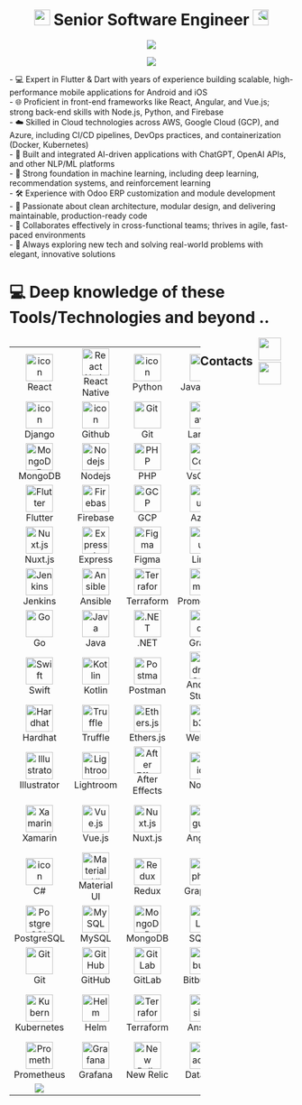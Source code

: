 <h1 align="center">
  <img src="https://media.giphy.com/media/hvRJCLFzcasrR4ia7z/giphy.gif" width="28">
  Senior Software Engineer
  <img src="https://media.giphy.com/media/hvRJCLFzcasrR4ia7z/giphy.gif" style="transform: scaleX(-1);" width="28">
</h1>

<p align="center">
  <img src="https://github.com/devmaster116/devmaster116/blob/main/Logo.gif" />
</p>

<p align="center">
  <a href="https://github.com/DenverCoder1/readme-typing-svg">
    <img src="https://readme-typing-svg.herokuapp.com/?lines=Full-Stack%20Developer;7+%2B%20years%20of%20working%20experience;Being%20passionate%20and%20creative&center=true&width=380&height=45">
  </a>
</p>

<div>
- 💻 Expert in Flutter & Dart with years of experience building scalable, high-performance mobile applications for Android and iOS<br/>
- 🌐 Proficient in front-end frameworks like React, Angular, and Vue.js; strong back-end skills with Node.js, Python, and Firebase<br/>
- ☁️ Skilled in Cloud technologies across AWS, Google Cloud (GCP), and Azure, including CI/CD pipelines, DevOps practices, and containerization (Docker, Kubernetes)<br/>
- 🧠 Built and integrated AI-driven applications with ChatGPT, OpenAI APIs, and other NLP/ML platforms<br/>
- 🤖 Strong foundation in machine learning, including deep learning, recommendation systems, and reinforcement learning<br/>
- 🛠️ Experience with Odoo ERP customization and module development<br/>
- 🚀 Passionate about clean architecture, modular design, and delivering maintainable, production-ready code<br/>
- 🧩 Collaborates effectively in cross-functional teams; thrives in agile, fast-paced environments<br/>
- 🎯 Always exploring new tech and solving real-world problems with elegant, innovative solutions<br/>
</div>

# 💻 Deep knowledge of these Tools/Technologies and beyond ..
<div style="display: flex; align-items: flex-start; align: center">
<table align="center">
  <tr>
    <td align="center" width="96">
        <img src="https://techstack-generator.vercel.app/react-icon.svg" alt="icon" width="48" height="48" />
      <br>React
    </td>
    
  <td align="center" width="96">
    <img src="https://cdn.jsdelivr.net/gh/devicons/devicon/icons/react/react-original.svg" width="48" height="48" alt="React Native" />
    <br>React Native
  </td>
    <td align="center" width="96">
      <a href="#macropower-tech">
        <img src="https://techstack-generator.vercel.app/python-icon.svg" alt="icon" width="48" height="48" />
      </a>
      <br>Python
    </td>
    <td align="center" width="96">
        <img src="https://techstack-generator.vercel.app/js-icon.svg" alt="icon" width="48" height="48" />
      <br>JavaScript
    </td>
    <td align="center" width="96">
        <img src="https://techstack-generator.vercel.app/cpp-icon.svg" alt="icon" width="48" height="48" />
      <br>C++
    </td>
    <td align="center" width="96">
        <img src="https://techstack-generator.vercel.app/webpack-icon.svg" alt="icon" width="48" height="48" />
      <br>Webpack
    </td>
    <td align="center" width="96">
        <img src="https://techstack-generator.vercel.app/mysql-icon.svg" alt="icon" width="48" height="48" />
      <br>MySQL
    </td>
    <td align="center" width="96">
        <img src="https://techstack-generator.vercel.app/ts-icon.svg" alt="icon" width="48" height="48" />
      <br>TypeScript
    </td>
    <td align="center" width="96">
        <img src="https://techstack-generator.vercel.app/aws-icon.svg" alt="icon" width="48" height="48" />
      <br>AWS
    </td>
  </tr>
  
  <tr>
  <td align="center" width="96">
        <img src="https://techstack-generator.vercel.app/django-icon.svg" alt="icon" width="48" height="48" />
      <br>Django
	</td>
    <td align="center" width="96">
        <img src="https://techstack-generator.vercel.app/github-icon.svg" alt="icon" width="48" height="48" />
      <br>Github
    </td>
    <td align="center" width="96"> 
        <img src="https://user-images.githubusercontent.com/25181517/192108372-f71d70ac-7ae6-4c0d-8395-51d8870c2ef0.png" width="48" height="48" alt="Git" />
      <br>Git
    </td>
    <td align="center"  width="96">
        <img src="https://skillicons.dev/icons?i=laravel" width="48" height="48" alt="Laravel" />
      <br>Laravel
    </td>
    <td align="center"  width="96">
        <img src="https://skillicons.dev/icons?i=html" width="48" height="48" alt="HTML5" />
      <br>HTML5
    </td>
    <td align="center" width="96">
        <img src="https://skillicons.dev/icons?i=css" width="48" height="48" alt="css" />
      <br>CSS
    </td>
    <td align="center"  width="96">
        <img src="https://skillicons.dev/icons?i=bootstrap" width="48" height="48" alt="bootstrap" />
      <br>Bootstrap
    </td>
    <td align="center" width="96">
        <img src="https://skillicons.dev/icons?i=tailwind" width="48" height="48" alt="tailwind" />
      <br>Tailwind
    </td>
    <td align="center" width="96">
        <img src="https://skillicons.dev/icons?i=jquery" width="48" height="48" alt="jQuery" />
      <br>jQuery
    </td>
  </tr>
  
 <tr>
      <td align="center" width="96">
        <img src="https://skillicons.dev/icons?i=mongodb" width="48" height="48" alt="MongoDB" />
      <br>MongoDB
    </td>
        <td align="center" width="96">
        <img src="https://skillicons.dev/icons?i=nodejs" width="48" height="48" alt="Nodejs" />
      <br>Nodejs
      </td>
    <td align="center" width="96">
        <img src="https://skillicons.dev/icons?i=php" width="48" height="48" alt="PHP" />
      <br>PHP
    </td>
            <td align="center" width="96">
        <img src="https://skillicons.dev/icons?i=vscode" width="48" height="48" alt="VsCode" />
      <br>VsCode
    </td>
              <td align="center" width="96">
        <img src="https://skillicons.dev/icons?i=wordpress" width="48" height="48" alt="WordPress" />
      <br>WordPress
    </td>
              <td align="center" width="96">
        <img src="https://skillicons.dev/icons?i=vue" width="48" height="48" alt="Vue" />
      <br>Vue
    </td>
              <td align="center" width="96">
        <img src="https://skillicons.dev/icons?i=sass" width="48" height="48" alt="Sass" />
      <br>Sass
    </td>
              <td align="center" width="96">
        <img src="https://skillicons.dev/icons?i=graphql" width="48" height="48" alt="MySQL" />
      <br>GraphQL
    </td>
    <td align="center" width="96">
        <img src="https://skillicons.dev/icons?i=postgres" width="48" height="48" alt="PostgreSQL" />
      <br>PostgreSQL
    </td>
 </tr>
 
  <tr>
  <td align="center" width="96">
    <img src="https://skillicons.dev/icons?i=flutter" width="48" height="48" alt="Flutter" />
    <br>Flutter
  </td>
  <td align="center" width="96">
    <img src="https://skillicons.dev/icons?i=firebase" width="48" height="48" alt="Firebase" />
    <br>Firebase
  </td>
  <td align="center" width="96">
    <img src="https://skillicons.dev/icons?i=gcp" width="48" height="48" alt="GCP" />
    <br>GCP
  </td>
  <td align="center" width="96">
    <img src="https://skillicons.dev/icons?i=azure" width="48" height="48" alt="Azure" />
    <br>Azure
  </td>
  <td align="center" width="96">
    <img src="https://skillicons.dev/icons?i=kubernetes" width="48" height="48" alt="Kubernetes" />
    <br>Kubernetes
  </td>
  <td align="center" width="96">
    <img src="https://skillicons.dev/icons?i=docker" width="48" height="48" alt="Docker" />
    <br>Docker
  </td>
  <td align="center" width="96">
    <img src="https://skillicons.dev/icons?i=nestjs" width="48" height="48" alt="NestJS" />
    <br>NestJS
  </td>
  <td align="center" width="96">
    <img src="https://skillicons.dev/icons?i=redux" width="48" height="48" alt="Redux" />
    <br>Redux
  </td>
  <td align="center" width="96">
    <img src="https://skillicons.dev/icons?i=nextjs" width="48" height="48" alt="Next.js" />
    <br>Next.js
  </td>
</tr>

<tr>
  <td align="center" width="96">
    <img src="https://skillicons.dev/icons?i=nuxtjs" width="48" height="48" alt="Nuxt.js" />
    <br>Nuxt.js
  </td>
  <td align="center" width="96">
    <img src="https://skillicons.dev/icons?i=express" width="48" height="48" alt="Express.js" />
    <br>Express
  </td>
  <td align="center" width="96">
    <img src="https://skillicons.dev/icons?i=figma" width="48" height="48" alt="Figma" />
    <br>Figma
  </td>
  <td align="center" width="96">
    <img src="https://skillicons.dev/icons?i=linux" width="48" height="48" alt="Linux" />
    <br>Linux
  </td>
  <td align="center" width="96">
    <img src="https://skillicons.dev/icons?i=bash" width="48" height="48" alt="Bash" />
    <br>Bash
  </td>
  <td align="center" width="96">
    <img src="https://skillicons.dev/icons?i=threejs" width="48" height="48" alt="Three.js" />
    <br>Three.js
  </td>
  <td align="center" width="96">
    <img src="https://skillicons.dev/icons?i=blender" width="48" height="48" alt="Blender" />
    <br>Blender
  </td>
  <td align="center" width="96">
    <img src="https://skillicons.dev/icons?i=pytorch" width="48" height="48" alt="PyTorch" />
    <br>PyTorch
  </td>
  <td align="center" width="96">
    <img src="https://skillicons.dev/icons?i=tensorflow" width="48" height="48" alt="TensorFlow" />
    <br>TensorFlow
  </td>
</tr>
<tr>
  <td align="center" width="96">
    <img src="https://skillicons.dev/icons?i=jenkins" width="48" height="48" alt="Jenkins" />
    <br>Jenkins
  </td>
  <td align="center" width="96">
    <img src="https://skillicons.dev/icons?i=ansible" width="48" height="48" alt="Ansible" />
    <br>Ansible
  </td>
  <td align="center" width="96">
    <img src="https://skillicons.dev/icons?i=terraform" width="48" height="48" alt="Terraform" />
    <br>Terraform
  </td>
  <td align="center" width="96">
    <img src="https://skillicons.dev/icons?i=prometheus" width="48" height="48" alt="Prometheus" />
    <br>Prometheus
  </td>
  <td align="center" width="96">
    <img src="https://skillicons.dev/icons?i=grafana" width="48" height="48" alt="Grafana" />
    <br>Grafana
  </td>
  <td align="center" width="96">
    <img src="https://skillicons.dev/icons?i=elasticsearch" width="48" height="48" alt="Elasticsearch" />
    <br>Elasticsearch
  </td>
  <td align="center" width="96">
    <img src="https://skillicons.dev/icons?i=redis" width="48" height="48" alt="Redis" />
    <br>Redis
  </td>
  <td align="center" width="96">
    <img src="https://skillicons.dev/icons?i=ruby" width="48" height="48" alt="Ruby" />
    <br>Ruby
  </td>
  <td align="center" width="96">
    <img src="https://skillicons.dev/icons?i=rails" width="48" height="48" alt="Rails" />
    <br>Rails
  </td>
</tr>

<tr>
  <td align="center" width="96">
    <img src="https://skillicons.dev/icons?i=go" width="48" height="48" alt="Go" />
    <br>Go
  </td>
  <td align="center" width="96">
    <img src="https://skillicons.dev/icons?i=java" width="48" height="48" alt="Java" />
    <br>Java
  </td>
  <td align="center" width="96">
    <img src="https://skillicons.dev/icons?i=dotnet" width="48" height="48" alt=".NET" />
    <br>.NET
  </td>
  <td align="center" width="96">
    <img src="https://skillicons.dev/icons?i=gradle" width="48" height="48" alt="Gradle" />
    <br>Gradle
  </td>
  <td align="center" width="96">
    <img src="https://skillicons.dev/icons?i=maven" width="48" height="48" alt="Maven" />
    <br>Maven
  </td>
  <td align="center" width="96">
    <img src="https://skillicons.dev/icons?i=supabase" width="48" height="48" alt="Supabase" />
    <br>Supabase
  </td>
  <td align="center" width="96">
    <img src="https://skillicons.dev/icons?i=prisma" width="48" height="48" alt="Prisma" />
    <br>Prisma
  </td>
  <td align="center" width="96">
    <img src="https://skillicons.dev/icons?i=fastapi" width="48" height="48" alt="FastAPI" />
    <br>FastAPI
  </td>
  <td align="center" width="96">
    <img src="https://skillicons.dev/icons?i=solidity" width="48" height="48" alt="Solidity" />
    <br>Solidity
  </td>
</tr>
<tr>
  <td align="center" width="96">
    <img src="https://skillicons.dev/icons?i=swift" width="48" height="48" alt="Swift" />
    <br>Swift
  </td>
  <td align="center" width="96">
    <img src="https://skillicons.dev/icons?i=kotlin" width="48" height="48" alt="Kotlin" />
    <br>Kotlin
  </td>
  <td align="center" width="96">
    <img src="https://skillicons.dev/icons?i=postman" width="48" height="48" alt="Postman" />
    <br>Postman
  </td>
  <td align="center" width="96">
    <img src="https://skillicons.dev/icons?i=androidstudio" width="48" height="48" alt="Android Studio" />
    <br>Android Studio
  </td>
  <td align="center" width="96">
    <img src="https://skillicons.dev/icons?i=jest" width="48" height="48" alt="Jest" />
    <br>Jest
  </td>
  <td align="center" width="96">
    <img src="https://skillicons.dev/icons?i=vitest" width="48" height="48" alt="Vitest" />
    <br>Vitest
  </td>
  <td align="center" width="96">
    <img src="https://skillicons.dev/icons?i=cypress" width="48" height="48" alt="Cypress" />
    <br>Cypress
  </td>
  <td align="center" width="96">
    <img src="https://cdn.jsdelivr.net/gh/devicons/devicon/icons/photoshop/photoshop-plain.svg" width="48" height="48" alt="Photoshop" />
    <br>Photoshop
  </td>
  <td align="center" width="96">
    <img src="https://skillicons.dev/icons?i=selenium" width="48" height="48" alt="Selenium" />
    <br>Selenium
  </td>
</tr>

<tr>
  <td align="center" width="96">
    <img src="https://skillicons.dev/icons?i=hardhat" width="48" height="48" alt="Hardhat" />
    <br>Hardhat
  </td>
  <td align="center" width="96">
    <img src="https://skillicons.dev/icons?i=truffle" width="48" height="48" alt="Truffle" />
    <br>Truffle
  </td>
  <td align="center" width="96">
    <img src="https://skillicons.dev/icons?i=ethers" width="48" height="48" alt="Ethers.js" />
    <br>Ethers.js
  </td>
  <td align="center" width="96">
    <img src="https://skillicons.dev/icons?i=web3" width="48" height="48" alt="Web3.js" />
    <br>Web3.js
  </td>
  <td align="center" width="96">
    <img src="https://skillicons.dev/icons?i=metamask" width="48" height="48" alt="MetaMask" />
    <br>MetaMask
  </td>
  <td align="center" width="96">
    <img src="https://skillicons.dev/icons?i=figma" width="48" height="48" alt="Figma" />
    <br>Figma
  </td>
  <td align="center" width="96">
    <img src="https://skillicons.dev/icons?i=canva" width="48" height="48" alt="Canva" />
    <br>Canva
  </td>
  <td align="center" width="96">
    <img src="https://skillicons.dev/icons?i=adobexd" width="48" height="48" alt="Adobe XD" />
    <br>Adobe XD
  </td>
  
  <td align="center" width="96">
    <img src="https://skillicons.dev/icons?i=mocha" width="48" height="48" alt="Mocha" />
    <br>Mocha
  </td>
</tr>

<tr>
  <td align="center" width="96">
    <img src="https://cdn.jsdelivr.net/gh/devicons/devicon/icons/illustrator/illustrator-plain.svg" width="48" height="48" alt="Illustrator" />
    <br>Illustrator
  </td>
  <td align="center" width="96">
    <img src="https://cdn.jsdelivr.net/gh/devicons/devicon/icons/lightroom/lightroom-plain.svg" width="48" height="48" alt="Lightroom" />
    <br>Lightroom
  </td>
  <td align="center" width="96">
    <img src="https://cdn.jsdelivr.net/gh/devicons/devicon/icons/aftereffects/aftereffects-plain.svg" width="48" height="48" alt="After Effects" />
    <br>After Effects
  </td>
  <td align="center" width="96">
    <img src="https://skillicons.dev/icons?i=notion" width="48" height="48" alt="Notion" />
    <br>Notion
  </td>
  <td align="center" width="96">
    <img src="https://skillicons.dev/icons?i=slack" width="48" height="48" alt="Slack" />
    <br>Slack
  </td>
  <td align="center" width="96">
    <img src="https://skillicons.dev/icons?i=xcode" width="48" height="48" alt="Xcode" />
    <br>Xcode
  </td>
  <td align="center" width="96">
    <img src="https://skillicons.dev/icons?i=insomnia" width="48" height="48" alt="Insomnia" />
    <br>Insomnia
  </td>
  <td align="center" width="96">
    <img src="https://skillicons.dev/icons?i=sentry" width="48" height="48" alt="Sentry" />
    <br>Sentry
  </td>
  <td align="center" width="96">
    <img src="https://skillicons.dev/icons?i=mixpanel" width="48" height="48" alt="Mixpanel" />
    <br>Mixpanel
  </td>
</tr>
<tr>
  <td align="center" width="96">
    <img src="https://cdn.jsdelivr.net/gh/devicons/devicon/icons/xamarin/xamarin-original.svg" width="48" height="48" alt="Xamarin" />
    <br>Xamarin
  </td>
  <td align="center" width="96">
    <img src="https://skillicons.dev/icons?i=vue" width="48" height="48" alt="Vue.js" />
    <br>Vue.js
  </td>
  <td align="center" width="96">
    <img src="https://skillicons.dev/icons?i=nuxt" width="48" height="48" alt="Nuxt.js" />
    <br>Nuxt.js
  </td>
  <td align="center" width="96">
    <img src="https://skillicons.dev/icons?i=angular" width="48" height="48" alt="Angular" />
    <br>Angular
  </td>
  <td align="center" width="96">
    <img src="https://skillicons.dev/icons?i=nextjs" width="48" height="48" alt="Next.js" />
    <br>Next.js
  </td>
  <td align="center" width="96">
    <img src="https://skillicons.dev/icons?i=svelte" width="48" height="48" alt="Svelte" />
    <br>Svelte
  </td>
  <td align="center" width="96">
    <img src="https://skillicons.dev/icons?i=astro" width="48" height="48" alt="Astro" />
    <br>Astro
  </td>
  <td align="center" width="96">
    <img src="https://skillicons.dev/icons?i=tailwind" width="48" height="48" alt="Tailwind CSS" />
    <br>Tailwind CSS
  </td>
  <td align="center" width="96">
    <img src="https://skillicons.dev/icons?i=bootstrap" width="48" height="48" alt="Bootstrap" />
    <br>Bootstrap
  </td>
</tr>

<tr>
  <td align="center" width="96">
	<img src="https://techstack-generator.vercel.app/csharp-icon.svg" alt="icon" width="48" height="48" />
	<br>C#
  </td>
  <td align="center" width="96">
    <img src="https://skillicons.dev/icons?i=materialui" width="48" height="48" alt="Material UI" />
    <br>Material UI
  </td>
  <td align="center" width="96">
    <img src="https://skillicons.dev/icons?i=redux" width="48" height="48" alt="Redux" />
    <br>Redux
  </td>
  <td align="center" width="96">
    <img src="https://skillicons.dev/icons?i=graphql" width="48" height="48" alt="GraphQL" />
    <br>GraphQL
  </td>
  <td align="center" width="96">
    <img src="https://skillicons.dev/icons?i=apollo" width="48" height="48" alt="Apollo" />
    <br>Apollo
  </td>
  <td align="center" width="96">
    <img src="https://skillicons.dev/icons?i=nestjs" width="48" height="48" alt="NestJS" />
    <br>NestJS
  </td>
  <td align="center" width="96">
    <img src="https://skillicons.dev/icons?i=express" width="48" height="48" alt="Express.js" />
    <br>Express.js
  </td>
  <td align="center" width="96">
    <img src="https://skillicons.dev/icons?i=django" width="48" height="48" alt="Django" />
    <br>Django
  </td>
  <td align="center" width="96">
    <img src="https://skillicons.dev/icons?i=fastapi" width="48" height="48" alt="FastAPI" />
    <br>FastAPI
  </td>
</tr>

<tr>
  <td align="center" width="96">
    <img src="https://skillicons.dev/icons?i=postgres" width="48" height="48" alt="PostgreSQL" />
    <br>PostgreSQL
  </td>
  <td align="center" width="96">
    <img src="https://skillicons.dev/icons?i=mysql" width="48" height="48" alt="MySQL" />
    <br>MySQL
  </td>
  <td align="center" width="96">
    <img src="https://skillicons.dev/icons?i=mongodb" width="48" height="48" alt="MongoDB" />
    <br>MongoDB
  </td>
  <td align="center" width="96">
    <img src="https://skillicons.dev/icons?i=sqlite" width="48" height="48" alt="SQLite" />
    <br>SQLite
  </td>
  <td align="center" width="96">
    <img src="https://skillicons.dev/icons?i=redis" width="48" height="48" alt="Redis" />
    <br>Redis
  </td>
  <td align="center" width="96">
    <img src="https://skillicons.dev/icons?i=prisma" width="48" height="48" alt="Prisma" />
    <br>Prisma
  </td>
  <td align="center" width="96">
    <img src="https://skillicons.dev/icons?i=typeorm" width="48" height="48" alt="TypeORM" />
    <br>TypeORM
  </td>
  <td align="center" width="96">
    <img src="https://skillicons.dev/icons?i=sequelize" width="48" height="48" alt="Sequelize" />
    <br>Sequelize
  </td>
  <td align="center" width="96">
    <img src="https://skillicons.dev/icons?i=mongoose" width="48" height="48" alt="Mongoose" />
    <br>Mongoose
  </td>
</tr>

<tr>
  <td align="center" width="96">
    <img src="https://skillicons.dev/icons?i=git" width="48" height="48" alt="Git" />
    <br>Git
  </td>
  <td align="center" width="96">
    <img src="https://skillicons.dev/icons?i=github" width="48" height="48" alt="GitHub" />
    <br>GitHub
  </td>
  <td align="center" width="96">
    <img src="https://skillicons.dev/icons?i=gitlab" width="48" height="48" alt="GitLab" />
    <br>GitLab
  </td>
  <td align="center" width="96">
    <img src="https://skillicons.dev/icons?i=bitbucket" width="48" height="48" alt="Bitbucket" />
    <br>Bitbucket
  </td>
  <td align="center" width="96">
    <img src="https://skillicons.dev/icons?i=docker" width="48" height="48" alt="Docker" />
    <br>Docker
  </td>
  
  <td align="center" width="96">
    <img src="https://skillicons.dev/icons?i=spring" width="48" height="48" alt="Spring" />
    <br>Spring
  </td>
  
  <td align="center" width="96">
    <img src="https://skillicons.dev/icons?i=laravel" width="48" height="48" alt="Laravel" />
    <br>Laravel
  </td>
</tr>
<tr>
  <td align="center" width="96">
    <img src="https://skillicons.dev/icons?i=kubernetes" width="48" height="48" alt="Kubernetes" />
    <br>Kubernetes
  </td>
  <td align="center" width="96">
    <img src="https://cdn.jsdelivr.net/gh/devicons/devicon/icons/helm/helm-original.svg" width="48" height="48" alt="Helm" />
    <br>Helm
  </td>
  <td align="center" width="96">
    <img src="https://cdn.jsdelivr.net/gh/devicons/devicon/icons/terraform/terraform-original.svg" width="48" height="48" alt="Terraform" />
    <br>Terraform
  </td>
  <td align="center" width="96">
    <img src="https://cdn.jsdelivr.net/gh/devicons/devicon/icons/ansible/ansible-original.svg" width="48" height="48" alt="Ansible" />
    <br>Ansible
  </td>
  <td align="center" width="96">
    <img src="https://cdn.jsdelivr.net/gh/devicons/devicon/icons/jenkins/jenkins-original.svg" width="48" height="48" alt="Jenkins" />
    <br>Jenkins
  </td>
  <td align="center" width="96">
    <img src="https://cdn.jsdelivr.net/gh/devicons/devicon/icons/circleci/circleci-plain.svg" width="48" height="48" alt="CircleCI" />
    <br>CircleCI
  </td>
  <td align="center" width="96">
    <img src="https://cdn.jsdelivr.net/gh/devicons/devicon/icons/github/github-original.svg" width="48" height="48" alt="GitHub Actions" />
    <br>GitHub Actions
  </td>
  <td align="center" width="96">
    <img src="https://cdn.jsdelivr.net/gh/devicons/devicon/icons/gitlab/gitlab-original.svg" width="48" height="48" alt="GitLab CI" />
    <br>GitLab CI
  </td>
  <td align="center" width="96">
    <img src="https://cdn.jsdelivr.net/gh/devicons/devicon/icons/travis/travis-plain.svg" width="48" height="48" alt="Travis CI" />
    <br>Travis CI
  </td>
</tr>

<tr>
  <td align="center" width="96">
    <img src="https://cdn.jsdelivr.net/gh/devicons/devicon/icons/prometheus/prometheus-original.svg" width="48" height="48" alt="Prometheus" />
    <br>Prometheus
  </td>
  <td align="center" width="96">
    <img src="https://cdn.jsdelivr.net/gh/devicons/devicon/icons/grafana/grafana-original.svg" width="48" height="48" alt="Grafana" />
    <br>Grafana
  </td>
  <td align="center" width="96">
    <img src="https://skillicons.dev/icons?i=newrelic" width="48" height="48" alt="New Relic" />
    <br>New Relic
  </td>
  <td align="center" width="96">
    <img src="https://skillicons.dev/icons?i=datadog" width="48" height="48" alt="Datadog" />
    <br>Datadog
  </td>
  <td align="center" width="96">
    <img src="https://skillicons.dev/icons?i=logstash" width="48" height="48" alt="Logstash" />
    <br>Logstash
  </td>
  <td align="center" width="96">
    <img src="https://skillicons.dev/icons?i=kibana" width="48" height="48" alt="Kibana" />
    <br>Kibana
  </td>
  <td align="center" width="96">
    <img src="https://cdn.jsdelivr.net/gh/devicons/devicon/icons/elasticsearch/elasticsearch-original.svg" width="48" height="48" alt="Elasticsearch" />
    <br>Elasticsearch
  </td>
  <td align="center" width="96">
    <img src="https://cdn.jsdelivr.net/gh/devicons/devicon/icons/nginx/nginx-original.svg" width="48" height="48" alt="Nginx" />
    <br>Nginx
  </td>
  <td align="center" width="96">
    <img src="https://cdn.jsdelivr.net/gh/devicons/devicon/icons/apache/apache-original.svg" width="48" height="48" alt="Apache" />
    <br>Apache
  </td>
</tr>

<tr>
<td align="center">
<img src="https://skillicons.dev/icons?i=all" />
</td>
</tr>

</table>
<br><br>

## Contacts
  <div align="center"> 
  <a href="https://join.skype.com/invite/vO1o23iMx0hN" target="_blank" rel="noopener noreferrer"><img src="https://img.icons8.com/color/2x/skype.png"  width="40" /></a>
  &nbsp;&nbsp;
  <a href="https://t.me/Miracle0322" target="_blank" rel="noopener noreferrer"><img src="https://img.icons8.com/color/2x/telegram-app.png"  width="40" /></a>
  &nbsp;&nbsp;
 
</div>
